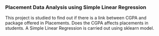 ### Placement Data Analysis using Simple Linear Regression
This project is studied to find out if there is a link between CGPA and package offered in Placements.
Does the CGPA affects placements in students. A Simple Linear Regression is carried out using sklearn model.
